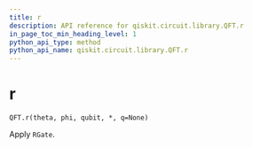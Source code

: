 ```yaml
---
title: r
description: API reference for qiskit.circuit.library.QFT.r
in_page_toc_min_heading_level: 1
python_api_type: method
python_api_name: qiskit.circuit.library.QFT.r
---
```


# r

<span id="qiskit.circuit.library.QFT.r" />

`QFT.r(theta, phi, qubit, *, q=None)`

Apply `RGate`.

